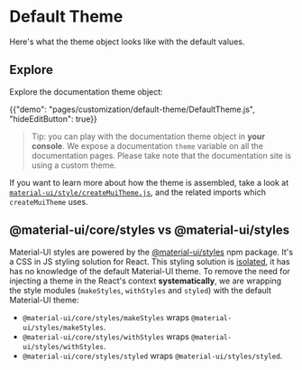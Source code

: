 # Default Theme

<p class="description">Here's what the theme object looks like with the default values.</p>

## Explore

Explore the documentation theme object:

{{"demo": "pages/customization/default-theme/DefaultTheme.js", "hideEditButton": true}}

> Tip: you can play with the documentation theme object in **your console**.
We expose a documentation `theme` variable on all the documentation pages.
Please take note that the documentation site is using a custom theme.

If you want to learn more about how the theme is assembled, take a look at [`material-ui/style/createMuiTheme.js`](https://github.com/mui-org/material-ui/blob/next/packages/material-ui/src/styles/createMuiTheme.js),
and the related imports which `createMuiTheme` uses.

## @material-ui/core/styles vs @material-ui/styles

Material-UI styles are powered by the [@material-ui/styles](/css-in-js/basics/) npm package. It's a CSS in JS styling solution for React.
This styling solution is [isolated](https://bundlephobia.com/result?p=@material-ui/styles), it has has no knowledge of the default Material-UI theme.
To remove the need for injecting a theme in the React's context **systematically**, we are wrapping the style modules (`makeStyles`, `withStyles` and `styled`) with the default Material-UI theme:

- `@material-ui/core/styles/makeStyles` wraps `@material-ui/styles/makeStyles`.
- `@material-ui/core/styles/withStyles` wraps `@material-ui/styles/withStyles`.
- `@material-ui/core/styles/styled` wraps `@material-ui/styles/styled`.
